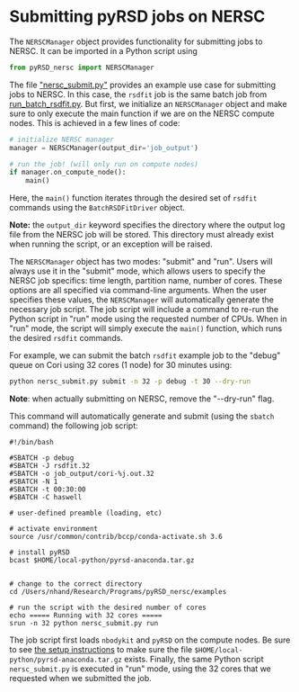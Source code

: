 # Submitting pyRSD jobs on NERSC

The ``NERSCManager`` object provides functionality for submitting
jobs to NERSC. It can be imported in a Python script using

```python
from pyRSD_nersc import NERSCManager
```

The file ["nersc_submit.py"](../examples/nersc_submit.py) provides an example
use case for submitting jobs to NERSC. In this case, the ``rsdfit`` job is the
same batch job from [run_batch_rsdfit.py](../examples/run_batch_rsdfit.py).
But first, we initialize an ``NERSCManager`` object and make sure to
only execute the main function if we are on the NERSC compute nodes.
This is achieved in a few lines of code:

```python
# initialize NERSC manager
manager = NERSCManager(output_dir='job_output')

# run the job! (will only run on compute nodes)
if manager.on_compute_node():
    main()
```

Here, the ``main()`` function iterates through the
desired set of ``rsdfit`` commands using the ``BatchRSDFitDriver`` object.

**Note:** the ``output_dir`` keyword specifies the directory where the
output log file from the NERSC job will be stored. This directory must
already exist when running the script, or an exception will be raised.

The ``NERSCManager`` object has two modes: "submit" and "run". Users will
always use it in the "submit" mode, which allows users to specify the
NERSC job specifics: time length, partition name, number of cores. These
options are all specified via command-line arguments. When the user
specifies these values, the ``NERSCManager`` will
automatically generate the necessary job script. The job script will
include a command to re-run the Python script in "run" mode using the
requested number of CPUs. When in "run" mode, the script will simply
execute the ``main()`` function, which runs the desired ``rsdfit`` commands.

For example, we can submit the batch ``rsdfit`` example job to
the "debug" queue on Cori using 32 cores (1 node) for 30 minutes using:

```bash
python nersc_submit.py submit -n 32 -p debug -t 30 --dry-run
```

**Note**: when actually submitting on NERSC, remove the "--dry-run" flag.

This command will automatically generate and submit
(using the ``sbatch`` command) the following job script:

```
#!/bin/bash

#SBATCH -p debug
#SBATCH -J rsdfit.32
#SBATCH -o job_output/cori-%j.out.32
#SBATCH -N 1
#SBATCH -t 00:30:00
#SBATCH -C haswell

# user-defined preamble (loading, etc)

# activate environment
source /usr/common/contrib/bccp/conda-activate.sh 3.6

# install pyRSD
bcast $HOME/local-python/pyrsd-anaconda.tar.gz


# change to the correct directory
cd /Users/nhand/Research/Programs/pyRSD_nersc/examples

# run the script with the desired number of cores
echo ===== Running with 32 cores =====
srun -n 32 python nersc_submit.py run
```

The job script first loads ``nbodykit`` and ``pyRSD`` on the compute
nodes. Be sure to see [the setup instructions](setup.md) to make sure
the file ``$HOME/local-python/pyrsd-anaconda.tar.gz`` exists. Finally,
the same Python script ``nersc_submit.py`` is executed in "run" mode,
using the 32 cores that we requested when we submitted the job. 

